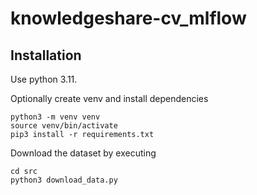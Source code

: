 # knowledgeshare-cv_mlflow

## Installation
Use python 3.11. 

Optionally create venv and install dependencies
```
python3 -m venv venv
source venv/bin/activate
pip3 install -r requirements.txt
```

Download the dataset by executing 
```
cd src
python3 download_data.py
```